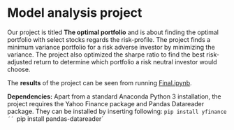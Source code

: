 # Model analysis project

Our project is titled **The optimal portfolio** and is about finding the optimal portfolio with select stocks regards the risk-profile. The project finds a minimum variance portfolio for a risk adverse investor by minimizing the variance. The project also optimized the sharpe ratio to find the best risk-adjusted return to determine which portfolio a risk neutral investor would choose.

The **results** of the project can be seen from running [Final.ipynb](Final.ipynb).

**Dependencies:** Apart from a standard Anaconda Python 3 installation, the project requires the Yahoo Finance package and Pandas Datareader package. They can be installed by inserting following:
``pip install yfinance´´
``pip install pandas-datareader´


